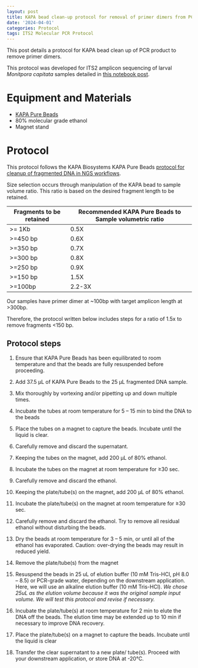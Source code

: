 ```yaml
---
layout: post
title: KAPA bead clean-up protocol for removal of primer dimers from PCR product
date: '2024-04-01'
categories: Protocol
tags: ITS2 Molecular PCR Protocol
---
```


This post details a protocol for KAPA bead clean up of PCR product to remove primer dimers.  

This protocol was developed for ITS2 amplicon sequencing of larval *Monitpora capitata* samples detailed in [this notebook post](https://ahuffmyer.github.io/ASH_Putnam_Lab_Notebook/ITS2-amplicon-PCR-and-preparation-for-sequencing-20240326/).

# Equipment and Materials

- [KAPA Pure Beads](https://elabdoc-prod.roche.com/eLD/web/pi/en/products/SEQ-KAPA-0161?searchTerm=07983271001&catalog=Researcher&orderBy=Relevance) 
- 80% molecular grade ethanol
- Magnet stand

# Protocol 

This protocol follows the KAPA Biosystems KAPA Pure Beads [protocol for cleanup of fragmented DNA in NGS workflows](https://elabdoc-prod.roche.com/eLD/api/downloads/88253649-670b-ee11-1c91-005056a772fd?countryIsoCode=pi).  

Size selection occurs through manipulation of the KAPA bead to sample volume ratio. This ratio is based on the desired fragment length to be retained.  

| Fragments to be retained | Recommended KAPA Pure Beads to Sample volumetric ratio |
|--------------------------|--------------------------------------------------------|
| >= 1Kb                   | 0.5X                                                   |
| >=450 bp                 | 0.6X                                                   |
| >=350 bp                 | 0.7X                                                   |
| >=300 bp                 | 0.8X                                                   |
| >=250 bp                 | 0.9X                                                   |
| >=150 bp                 | 1.5X                                                   |
| >=100bp                  | 2.2-3X                                                 |

Our samples have primer dimer at ~100bp with target amplicon length at >300bp.  

Therefore, the protocol written below includes steps for a ratio of 1.5x to remove fragments <150 bp.  

## Protocol steps 

1. Ensure that KAPA Pure Beads has been equilibrated
to room temperature and that the beads are fully
resuspended before proceeding.

2. Add 37.5 µL of KAPA Pure Beads to the 25 µL
fragmented DNA sample.

3. Mix thoroughly by vortexing and/or pipetting up
and down multiple times.

4. Incubate the tubes at room temperature for
5 – 15 min to bind the DNA to the beads

5. Place the tubes on a magnet to capture the
beads. Incubate until the liquid is clear.

6. Carefully remove and discard the supernatant.

7. Keeping the tubes on the magnet, add
200 µL of 80% ethanol. 

8. Incubate the tubes on the magnet at room
temperature for ≥30 sec.

9. Carefully remove and discard the ethanol.

10. Keeping the plate/tube(s) on the magnet, add
200 µL of 80% ethanol.

11. Incubate the plate/tube(s) on the magnet at room
temperature for ≥30 sec.

12. Carefully remove and discard the ethanol. Try
to remove all residual ethanol without disturbing
the beads.

13. Dry the beads at room temperature for 3 – 5 min,
or until all of the ethanol has evaporated. Caution:
over-drying the beads may result in reduced yield.

14. Remove the plate/tube(s) from the magnet

15. Resuspend the beads in 25 uL
of elution buffer (10 mM Tris-HCl, pH 8.0 – 8.5) or
PCR-grade water, depending on the downstream
application. Here, we will use an alkaline elution buffer (10 mM Tris-HCl). *We chose 25uL as the elution volume because it was the original sample input volume. We will test this protocol and revise if necessary.* 
  
16. Incubate the plate/tube(s) at room temperature for
2 min to elute the DNA off the beads. The elution
time may be extended up to 10 min if necessary to
improve DNA recovery.

17. Place the plate/tube(s) on a magnet to capture the
beads. Incubate until the liquid is clear

18. Transfer the clear supernatant to a new plate/
tube(s). Proceed with your downstream
application, or store DNA at -20°C.





